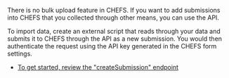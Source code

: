 There is no bulk upload feature in CHEFS. If you want to add submissions into CHEFS that you collected through other means, you can use the API. 

To import data, create an external script that reads through your data and submits it to CHEFS through the API as a new submission. You would then authenticate the request using the API key generated in the CHEFS form settings.

* [To get started, review the "createSubmission" endpoint](https://chefs.nrs.gov.bc.ca/app/api/v1/docs#operation/createSubmission)